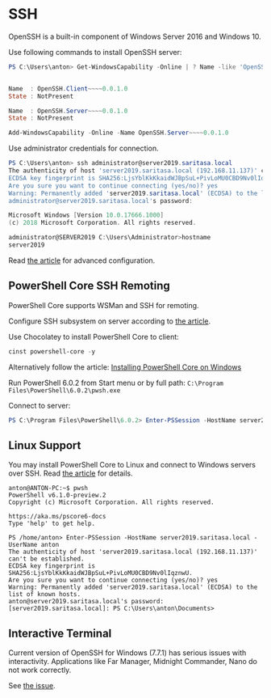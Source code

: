 SSH
===

OpenSSH is a built-in component of Windows Server 2016 and Windows 10.

Use following commands to install OpenSSH server:

```powershell
PS C:\Users\anton> Get-WindowsCapability -Online | ? Name -like 'OpenSSH*'


Name  : OpenSSH.Client~~~~0.0.1.0
State : NotPresent

Name  : OpenSSH.Server~~~~0.0.1.0
State : NotPresent
```

```powershell
Add-WindowsCapability -Online -Name OpenSSH.Server~~~~0.0.1.0
```

Use administrator credentials for connection.


```powershell
PS C:\Users\anton> ssh administrator@server2019.saritasa.local
The authenticity of host 'server2019.saritasa.local (192.168.11.137)' can't be established.
ECDSA key fingerprint is SHA256:LjsYblKkKkaidWJBpSuL+PivLoMU0CBD9Nv0lIqznwU.
Are you sure you want to continue connecting (yes/no)? yes
Warning: Permanently added 'server2019.saritasa.local' (ECDSA) to the list of known hosts.
administrator@server2019.saritasa.local's password:
```

```powershell
Microsoft Windows [Version 10.0.17666.1000]
(c) 2018 Microsoft Corporation. All rights reserved.

administrator@SERVER2019 C:\Users\Administrator>hostname
server2019
```

Read [the article](https://blogs.msdn.microsoft.com/powershell/2017/12/15/using-the-openssh-beta-in-windows-10-fall-creators-update-and-windows-server-1709/) for advanced configuration.

PowerShell Core SSH Remoting
----------------------------

PowerShell Core supports WSMan and SSH for remoting.

Configure SSH subsystem on server according to [the article](https://docs.microsoft.com/en-us/powershell/scripting/core-powershell/SSH-Remoting-in-PowerShell-Core?view=powershell-6).

Use Chocolatey to install PowerShell Core to client:

```powershell
cinst powershell-core -y
```

Alternatively follow the article: [Installing PowerShell Core on Windows](https://docs.microsoft.com/en-us/powershell/scripting/setup/installing-powershell-core-on-windows?view=powershell-6)

Run PowerShell 6.0.2 from Start menu or by full path: `C:\Program Files\PowerShell\6.0.2\pwsh.exe`

Connect to server:

```powershell
PS C:\Program Files\PowerShell\6.0.2> Enter-PSSession -HostName server2019.saritasa.local -UserName administrator
```

Linux Support
-------------

You may install PowerShell Core to Linux and connect to Windows servers over SSH. Read [the article](https://docs.microsoft.com/en-us/powershell/scripting/setup/installing-powershell-core-on-linux?view=powershell-6) for details.

```
anton@ANTON-PC:~$ pwsh
PowerShell v6.1.0-preview.2
Copyright (c) Microsoft Corporation. All rights reserved.

https://aka.ms/pscore6-docs
Type 'help' to get help.

PS /home/anton> Enter-PSSession -HostName server2019.saritasa.local -UserName anton
The authenticity of host 'server2019.saritasa.local (192.168.11.137)' can't be established.
ECDSA key fingerprint is SHA256:LjsYblKkKkaidWJBpSuL+PivLoMU0CBD9Nv0lIqznwU.
Are you sure you want to continue connecting (yes/no)? yes
Warning: Permanently added 'server2019.saritasa.local' (ECDSA) to the list of known hosts.
anton@server2019.saritasa.local's password:
[server2019.saritasa.local]: PS C:\Users\anton\Documents>
```

Interactive Terminal
--------------------

Current version of OpenSSH for Windows (7.7.1) has serious issues with interactivity. Applications like Far Manager, Midnight Commander, Nano do not work correctly.

See [the issue](https://github.com/PowerShell/Win32-OpenSSH/issues/440).

